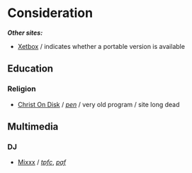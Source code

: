 
# Consideration

**_Other sites:_**
* [Xetbox](http://xetbox.com/) / indicates whether a portable version is available

## Education

### Religion
* [Christ On Disk](https://www.portablefreeware.com/index.php?id=1462) / [*pen*](https://pendriveapps.com/christ-on-disk-portable-bible/) / very old program / site long dead
  
## Multimedia

### DJ
* [Mixxx](http://www.mixxx.org/) / [*tpfc*](https://www.portablefreeware.com/forums/viewtopic.php?p=16222), [*paf*](https://github.com/GordCaswell/mixxxportable)




